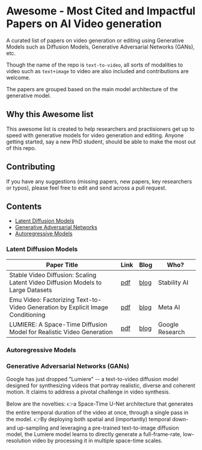 # Awesome - Most Cited and Impactful Papers on AI Video generation
A curated list of papers on video generation or editing using Generative Models such as Diffusion Models, Generative Adversarial Networks (GANs), etc.

Though the name of the repo is `text-to-video`, all sorts of modalities to video such as `text+image` to video are also included and contributions are welcome.

The papers are grouped based on the main model architecture of the generative model. 

## Why this Awesome list
This awesome list is created to help researchers and practisioners get up to speed with generative models for video generation and editing. Anyone getting started, say a new PhD student, should be able to make the most out of this repo.

## Contributing
If you have any suggestions (missing papers, new papers, key researchers or typos), please feel free to edit and send across a pull request.

## Contents
* [Latent Diffusion Models](#latent-diffusion-models)
* [Generative Adversarial Networks](#generative-adversarial-networks-gans)
* [Autoregressive Models](#autoregressive-models)

### Latent Diffusion Models
| Paper Title | Link | Blog | Who? | 
|---|---|---|---|
| Stable Video Diffusion: Scaling Latent Video Diffusion Models to Large Datasets | [pdf](https://static1.squarespace.com/static/6213c340453c3f502425776e/t/655ce779b9d47d342a93c890/1700587395994/stable_video_diffusion.pdf) | [blog](https://stability.ai/news/stable-video-diffusion-open-ai-video-model) | Stability AI
| Emu Video: Factorizing Text-to-Video Generation by Explicit Image Conditioning | [pdf](https://arxiv.org/pdf/2311.10709.pdf) | [blog](https://ai.meta.com/blog/emu-text-to-video-generation-image-editing-research) | Meta AI
| LUMIERE: A Space-Time Diffusion Model for Realistic Video Generation | [pdf](https://arxiv.org/abs/2401.12945) | [blog](https://lumiere-video.github.io/) | Google Research


### Autoregressive Models

### Generative Adversarial Networks (GANs)


Google has just dropped "Lumiere" -- a text-to-video diffusion model designed for synthesizing videos that portray realistic, diverse and coherent motion. It claims to address a pivotal challenge in video synthesis. 

Below are the novelties:
👉a Space-Time U-Net architecture that generates the entire temporal duration of the video at once, through a single pass in the model.
👉By deploying both spatial and (importantly) temporal down- and up-sampling and leveraging a pre-trained text-to-image diffusion model, the Lumiere model learns to directly generate a full-frame-rate, low-resolution video by processing it in multiple space-time scales.


